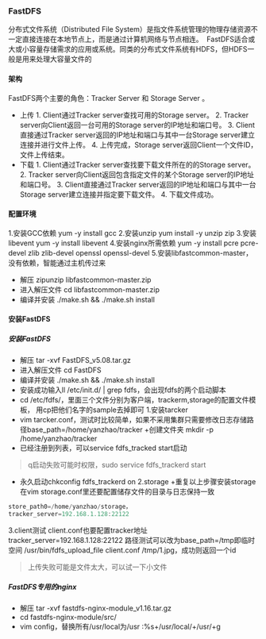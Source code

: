### FastDFS
分布式文件系统（Distributed File System）是指文件系统管理的物理存储资源不一定直接连接在本地节点上，而是通过计算机网络与节点相连。 
FastDFS适合或大或小容量存储需求的应用或系统。同类的分布式文件系统有HDFS，但HDFS一般是用来处理大容量文件的
#### 架构
FastDFS两个主要的角色：Tracker Server 和 Storage Server 。
+ 上传
1. Client通过Tracker server查找可用的Storage server。
2. Tracker server向Client返回一台可用的Storage server的IP地址和端口号。
3. Client直接通过Tracker server返回的IP地址和端口与其中一台Storage server建立连接并进行文件上传。
4. 上传完成，Storage server返回Client一个文件ID，文件上传结束。
+ 下载
1. Client通过Tracker server查找要下载文件所在的的Storage server。
2. Tracker server向Client返回包含指定文件的某个Storage server的IP地址和端口号。
3. Client直接通过Tracker server返回的IP地址和端口与其中一台Storage server建立连接并指定要下载文件。
4. 下载文件成功。
#### 配置环境
1.安装GCC依赖
yum -y install gcc
2.安装unzip
yum install -y unzip zip
3.安装libevent
yum -y install libevent
4.安装nginx所需依赖
yum -y install pcre pcre-devel zlib zlib-devel openssl openssl-devel
5.安装libfastcommon-master，没有依赖，智能通过主机传过来
+ 解压 zipunzip libfastcommon-master.zip
+ 进入解压文件 cd libfastcommon-master.zip
+ 编译并安装 ./make.sh && ./make.sh install
#### 安装FastDFS
##### 安装FastDFS
+ 解压 tar -xvf FastDFS_v5.08.tar.gz
+ 进入解压文件 cd FastDFS
+ 编译并安装 ./make.sh && ./make.sh install
+ 安装成功输入ll /etc/init.d/ | grep fdfs，会出现fdfs的两个启动脚本
+ cd /etc/fdfs/，里面三个文件分别为客户端，trackerm,storage的配置文件模板，
用cp把他们名字的sample去掉即可
1.安装tarcker
+ vim tarcker.conf，测试时比较简单，如果不采用集群只需要修改日志存储路径base_path=/home/yanzhao/tracker
+创建文件夹 mkdir -p /home/yanzhao/tracker
+ 已经注册到列表，可以service fdfs_tracked start启动
>q启动失败可能时权限，sudo service fdfs_trackerd start 
+ 永久启动chkconfig fdfs_trackerd on
2.storage
+重复以上步骤安装storage
在vim storage.conf里还要配置储存文件的目录与日志保持一致
```java
store_path0=/home/yanzhao/storage，
tracker_server=192.168.1.128:22122
```
3.client测试
client.conf也要配置tracker地址tracker_server=192.168.1.128:22122
路径测试可以改为base_path=/tmp即临时空间
/usr/bin/fdfs_upload_file client.conf /tmp/1.jpg，成功则返回一个id
>上传失败可能是文件太大，可以试一下小文件

##### FastDFS专用的nginx
+ 解压 tar -xvf fastdfs-nginx-module_v1.16.tar.gz
+ cd fastdfs-nginx-module/src/
+ vim config，替换所有/usr/local为/usr
:%s+/usr/local/+/usr/+g

